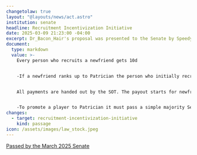 ```yaml
---
changetolaw: true
layout: "@layouts/news/act.astro"
institution: senate
headline: Recruitment Incentivization Initiative
date: 2025-03-09 21:23:00 -04:00
excerpt: Dr_Bacon_Hair's proposal was presented to the Senate by Speedy J Justice
document:
  type: markdown
  value: >-
    Every person who recruits a newfriend gets 10d


    -If a newfriend ranks up to Patrician the person who initially recruited them gets and additional 35d


    All payments are handed out by the SOT. The payout starts for newfriends recruited after this is passed.


    -To promote a player to Patrician it must pass a simple majority Senate vote
changes:
  - target: recruitment-incentivization-initiative
    kind: passage
icon: /assets/images/law_stock.jpeg
---
```

[Passed by the March 2025 Senate](https://discord.com/channels/558071874161082368/1348466321758879856/1348466321758879856)

